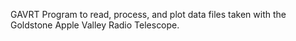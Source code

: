 GAVRT Program to read, process, and plot data files taken with the Goldstone Apple Valley Radio Telescope.
